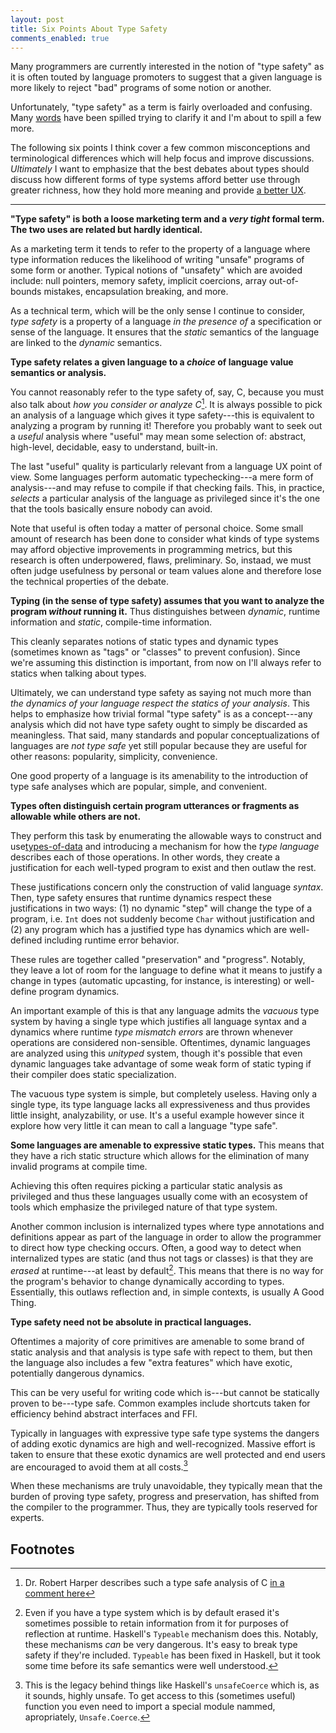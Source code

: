 ```yaml
---
layout: post
title: Six Points About Type Safety
comments_enabled: true
---
```


Many programmers are currently interested in the notion of "type
safety" as it is often touted by language promoters to suggest that a
given language is more likely to reject "bad" programs of some notion
or another.

Unfortunately, "type safety" as a term is fairly overloaded and
confusing. Many [words][words] have been spilled trying to clarify it
and I'm about to spill a few more.

The following six points I think cover a few common misconceptions and
terminological differences which will help focus and improve
discussions. *Ultimately* I want to emphasize that the best debates
about types should discuss how different forms of type systems afford
better use through greater richness, how they hold more meaning and
provide [a better UX][ux].

[ux]:https://lobste.rs/s/h9vu5h/what_to_know_before_debating_type_systems/comments/oinwwc#c_oinwwc
[words]:http://tel.github.io/2014/07/08/all_you_wanted_to_know_about_types_but_were_afraid_to_ask/

---

**"Type safety" is both a loose marketing term and a *very tight*
formal term. The two uses are related but hardly identical.**

As a marketing term it tends to refer to the property of a language
where type information reduces the likelihood of writing "unsafe"
programs of some form or another. Typical notions of "unsafety" which
are avoided include: null pointers, memory safety, implicit coercions,
array out-of-bounds mistakes, encapsulation breaking, and more.

As a technical term, which will be the only sense I continue to
consider, *type safety* is a property of a language *in the presence
of* a specification or sense of the language. It ensures that the
*static* semantics of the language are linked to the *dynamic*
semantics.

**Type safety relates a given language to a *choice* of language value
semantics or analysis.**

You cannot reasonably refer to the type safety of, say, C, because you
must also talk about *how you consider or analyze C*[^harper]. It is
always possible to pick an analysis of a language which gives it type
safety---this is equivalent to analyzing a program by running it!
Therefore you probably want to seek out a *useful* analysis where
"useful" may mean some selection of: abstract, high-level, decidable,
easy to understand, built-in.

The last "useful" quality is particularly relevant from a language UX
point of view. Some languages perform automatic typechecking---a mere
form of analysis---and may refuse to compile if that checking fails.
This, in practice, *selects* a particular analysis of the language as
privileged since it's the one that the tools basically ensure nobody
can avoid.

Note that useful is often today a matter of personal choice. Some
small amount of research has been done to consider what kinds of type
systems may afford objective improvements in programming metrics, but
this research is often underpowered, flaws, preliminary. So, instaad,
we must often judge usefulness by personal or team values alone and
therefore lose the technical properties of the debate.

**Typing (in the sense of type safety) assumes that you want to
analyze the program *without* running it.** Thus distinguishes between
*dynamic*, runtime information and *static*, compile-time information.

This cleanly separates notions of static types and dynamic types
(sometimes known as "tags" or "classes" to prevent confusion). Since
we're assuming this distinction is important, from now on I'll always
refer to statics when talking about types.

Ultimately, we can understand type safety as saying not much more than
*the dynamics of your language respect the statics of your analysis*.
This helps to emphasize how trivial formal "type safety" is as a
concept---any analysis which did not have type safety ought to simply
be discarded as meaningless. That said, many standards and popular
conceptualizations of languages are *not type safe* yet still popular
because they are useful for other reasons: popularity, simplicity,
convenience.

One good property of a language is its amenability to the introduction
of type safe analyses which are popular, simple, and convenient.

**Types often distinguish certain program utterances or fragments as
allowable while others are not.**

They perform this task by enumerating the allowable ways to construct
and use[types-of-data][types-of-data] and introducing a mechanism for
how the *type language* describes each of those operations. In other
words, they create a justification for each well-typed program to
exist and then outlaw the rest.

These justifications concern only the construction of valid language
*syntax*. Then, type safety ensures that runtime dynamics respect
these justifications in two ways: (1) no dynamic "step" will change
the type of a program, i.e. `Int` does not suddenly become `Char`
without justification and (2) any program which has a justified type
has dynamics which are well-defined including runtime error behavior.

These rules are together called "preservation" and "progress".
Notably, they leave a lot of room for the language to define what it
means to justify a change in types (automatic upcasting, for instance,
is interesting) or well-define program dynamics.

An important example of this is that any language admits the *vacuous*
type system by having a single type which justifies all language
syntax and a dynamics where runtime *type mismatch errors* are thrown
whenever operations are considered non-sensible. Oftentimes, dynamic
languages are analyzed using this *unityped* system, though it's
possible that even dynamic languages take advantage of some weak form
of static typing if their compiler does static specialization.

The vacuous type system is simple, but completely useless. Having only
a single type, its type language lacks all expressiveness and thus
provides little insight, analyzability, or use. It's a useful example
however since it explore how very little it can mean to call a
language "type safe".

**Some languages are amenable to expressive static types.** This means
that they have a rich static structure which allows for the
elimination of many invalid programs at compile time.

Achieving this often requires picking a particular static analysis as
privileged and thus these languages usually come with an ecosystem of
tools which emphasize the privileged nature of that type system.

Another common inclusion is internalized types where type annotations
and definitions appear as part of the language in order to allow the
programmer to direct how type checking occurs. Often, a good way to
detect when internalized types are static (and thus not tags or
classes) is that they are *erased* at runtime---at least by
default[^typeable]. This means that there is no way for the program's
behavior to change dynamically according to types. Essentially, this
outlaws reflection and, in simple contexts, is usually A Good Thing.

**Type safety need not be absolute in practical languages.**

Oftentimes a majority of core primitives are amenable to some brand of
static analysis and that analysis is type safe with repect to them,
but then the language also includes a few "extra features" which have
exotic, potentially dangerous dynamics.

This can be very useful for writing code which is---but cannot be
statically proven to be---type safe. Common examples include shortcuts
taken for efficiency behind abstract interfaces and FFI.

Typically in languages with expressive type safe type systems the
dangers of adding exotic dynamics are high and well-recognized.
Massive effort is taken to ensure that these exotic dynamics are well
protected and end users are encouraged to avoid them at all
costs.[^unsafe]

When these mechanisms are truly unavoidable, they typically mean that
the burden of proving type safety, progress and preservation, has
shifted from the compiler to the programmer. Thus, they are typically
tools reserved for experts.

## Footnotes

[^harper]: Dr. Robert Harper describes such a type safe analysis of C [in a comment here](http://www.pl-enthusiast.net/2014/08/05/type-safety/#comment-500)

[^typeable]: Even if you have a type system which is by default erased it's sometimes possible to retain information from it for purposes of reflection at runtime. Haskell's `Typeable` mechanism does this. Notably, these mechanisms *can* be very dangerous. It's easy to break type safety if they're included. `Typeable` has been fixed in Haskell, but it took some time before its safe semantics were well understood.

[^unsafe]: This is the legacy behind things like Haskell's `unsafeCoerce` which is, as it sounds, highly unsafe. To get access to this (sometimes useful) function you even need to import a special module nammed, apropriately, `Unsafe.Coerce`.

[types-of-data]:http://tel.github.io/2014/07/23/types_of_data/
